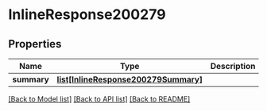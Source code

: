 # InlineResponse200279

## Properties
Name | Type | Description | Notes
------------ | ------------- | ------------- | -------------
**summary** | [**list[InlineResponse200279Summary]**](InlineResponse200279Summary.md) |  | [optional] 

[[Back to Model list]](../README.md#documentation-for-models) [[Back to API list]](../README.md#documentation-for-api-endpoints) [[Back to README]](../README.md)

